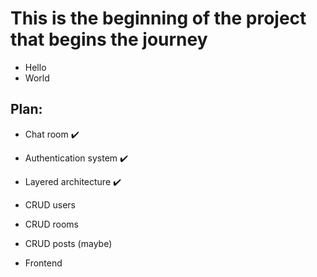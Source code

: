 # This is the beginning of the project that begins the journey
- Hello
- World

## Plan:
- Chat room ✔️ 

- Authentication system ✔️

- Layered architecture ✔️

- CRUD users

- CRUD rooms

- CRUD posts (maybe)

- Frontend
